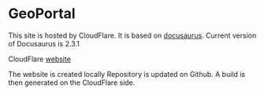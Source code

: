 # GeoPortal

This site is hosted by CloudFlare.  It is based on [docusaurus](https://docusaurus.io/).
Current version of Docusaurus is 2.3.1

CloudFlare [website](https://geoxo-website.pages.dev/)

The website is created locally
Repository is updated on Github.
A build is then generated on the CloudFlare side.

